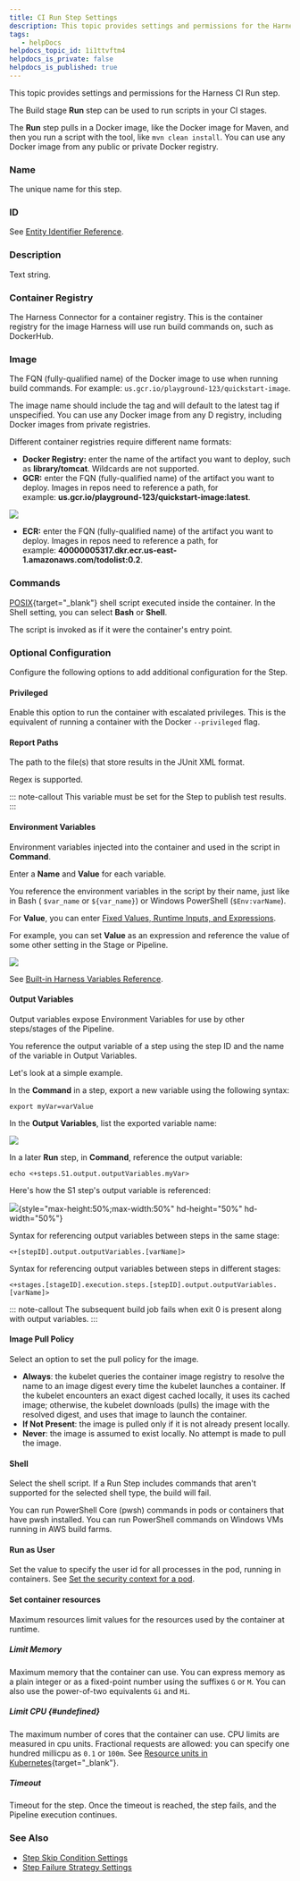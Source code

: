 ```yaml
---
title: CI Run Step Settings
description: This topic provides settings and permissions for the Harness CI Run step. The Build stage Run step can be used to run scripts in your CI stages. The Run step pulls in a Docker image, like the Docker…
tags: 
   - helpDocs
helpdocs_topic_id: 1i1ttvftm4
helpdocs_is_private: false
helpdocs_is_published: true
---
```


This topic provides settings and permissions for the Harness CI Run
step.

The Build stage **Run** step can be used to run scripts in your CI
stages.

The **Run** step pulls in a Docker image, like the Docker image for
Maven, and then you run a script with the tool, like
`mvn clean install`. You can use any Docker image from any public or
private Docker registry.

### Name

The unique name for this step.

### ID

See [Entity Identifier
Reference](/article/li0my8tcz3-entity-identifier-reference).

### Description

Text string.

### Container Registry

The Harness Connector for a container registry. This is the container
registry for the image Harness will use run build commands on, such as
DockerHub.

### Image

The FQN (fully-qualified name) of the Docker image to use when running
build commands. For example:
`us.gcr.io/playground-123/quickstart-image`.

The image name should include the tag and will default to the latest tag
if unspecified. You can use any Docker image from any D registry,
including Docker images from private registries.

Different container registries require different name formats:

-   **Docker Registry:** enter the name of the artifact you want to
    deploy, such as **library/tomcat**. Wildcards are not supported.
-   **GCR:** enter the FQN (fully-qualified name) of the artifact you
    want to deploy. Images in repos need to reference a path, for
    example: **us.gcr.io/playground-123/quickstart-image:latest**.

![](./static/run-step-settings-01.png)

-   **ECR:** enter the FQN (fully-qualified name) of the artifact you
    want to deploy. Images in repos need to reference a path, for
    example: **40000005317.dkr.ecr.us-east-1.amazonaws.com/todolist:0.2**.

### Commands

[POSIX](https://www.grymoire.com/Unix/Sh.html){target="_blank"} shell
script executed inside the container. In the Shell setting, you can
select **Bash** or **Shell**.

The script is invoked as if it were the container's entry point.

### Optional Configuration

Configure the following options to add additional configuration for the
Step.

#### Privileged

Enable this option to run the container with escalated privileges. This
is the equivalent of running a container with the
Docker `--privileged` flag.

#### Report Paths

The path to the file(s) that store results in the JUnit XML format.

Regex is supported.

::: note-callout
This variable must be set for the Step to publish test results.
:::

#### Environment Variables

Environment variables injected into the container and used in the script
in **Command**.

Enter a **Name** and **Value** for each variable.

You reference the environment variables in the script by their name,
just like in Bash ( `$var_name` or `${var_name}`) or Windows PowerShell
(`$Env:varName`).

For **Value**, you can enter [Fixed Values, Runtime Inputs, and
Expressions](/article/f6yobn7iq0-runtime-inputs).

For example, you can set **Value** as an expression and reference the
value of some other setting in the Stage or Pipeline.

![](./static/run-step-settings-02.png)

See [Built-in Harness Variables
Reference](/article/lml71vhsim-harness-variables).

#### Output Variables

Output variables expose Environment Variables for use by other
steps/stages of the Pipeline.

You reference the output variable of a step using the step ID and the
name of the variable in Output Variables.

Let\'s look at a simple example.

In the **Command** in a step, export a new variable using the following
syntax:

    export myVar=varValue

In the **Output Variables**, list the exported variable name:

![](./static/run-step-settings-03.png)

In a later **Run** step, in **Command**, reference the output variable:

    echo <+steps.S1.output.outputVariables.myVar>

Here\'s how the S1 step\'s output variable is referenced:

![](./static/run-step-settings-04.png){style="max-height:50%;max-width:50%"
hd-height="50%" hd-width="50%"}

Syntax for referencing output variables between steps in the same stage:

`<+[stepID].output.outputVariables.[varName]>`

Syntax for referencing output variables between steps in different
stages:

`<+stages.[stageID].execution.steps.[stepID].output.outputVariables.[varName]>`

::: note-callout
The subsequent build job fails when exit 0 is present along with output
variables.
:::

#### Image Pull Policy

Select an option to set the pull policy for the image.

-   **Always**: the kubelet queries the container image registry to
    resolve the name to an image digest every time the kubelet launches
    a container. If the kubelet encounters an exact digest cached
    locally, it uses its cached image; otherwise, the kubelet downloads
    (pulls) the image with the resolved digest, and uses that image to
    launch the container.
-   **If Not Present**: the image is pulled only if it is not already
    present locally.
-   **Never**: the image is assumed to exist locally. No attempt is made
    to pull the image.

#### Shell

Select the shell script. If a Run Step includes commands that aren't
supported for the selected shell type, the build will fail.

You can run PowerShell Core (pwsh) commands in pods or containers that
have pwsh installed. You can run PowerShell commands on Windows VMs
running in AWS build farms.

#### Run as User

Set the value to specify the user id for all processes in the pod,
running in containers. See [Set the security context for a
pod](https://kubernetes.io/docs/tasks/configure-pod-container/security-context/#set-the-security-context-for-a-pod).

#### Set container resources

Maximum resources limit values for the resources used by the container
at runtime.

##### Limit Memory

Maximum memory that the container can use. You can express memory as a
plain integer or as a fixed-point number using the suffixes `G` or `M`.
You can also use the power-of-two equivalents `Gi` and `Mi`.

##### Limit CPU {#undefined}

The maximum number of cores that the container can use. CPU limits are
measured in cpu units. Fractional requests are allowed: you can specify
one hundred millicpu as `0.1` or `100m`. See [Resource units in
Kubernetes](https://kubernetes.io/docs/concepts/configuration/manage-resources-containers/#resource-units-in-kubernetes){target="_blank"}.

##### Timeout

Timeout for the step. Once the timeout is reached, the step fails, and
the Pipeline execution continues.

### See Also

-   [Step Skip Condition
    Settings](/article/i36ibenkq2-step-skip-condition-settings)
-   [Step Failure Strategy
    Settings](/article/htrur23poj-step-failure-strategy-settings)
